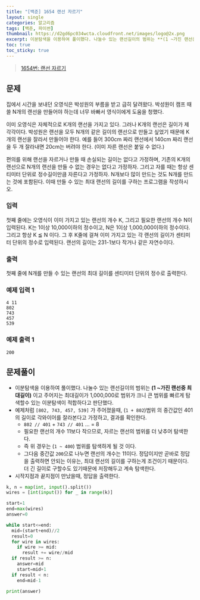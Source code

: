 ```yaml
---
title: "[백준] 1654 랜선 자르기"
layout: single
categories: 알고리즘
tags: [백준, 파이썬]
thumbnail: https://d2gd6pc034wcta.cloudfront.net/images/logo@2x.png
excerpt: 이분탐색을 이용하여 풀이했다. 나눌수 있는 랜선길이의 범위는 **(1 ~가진 랜선중 최대길이)** 이고 주어지는 최대길이가 1,000,000로 범위가 크니 큰 범위를 빠르게 탐색할수 있는 이분탐색이 적합하다고 판단했다.
toc: true
toc_sticky: true
---
```


> [1654번: 랜선 자르기](https://www.acmicpc.net/problem/1654)
>

## 문제

집에서 시간을 보내던 오영식은 박성원의 부름을 받고 급히 달려왔다. 박성원이 캠프 때 쓸 N개의 랜선을 만들어야 하는데 너무 바빠서 영식이에게 도움을 청했다.

이미 오영식은 자체적으로 K개의 랜선을 가지고 있다. 그러나 K개의 랜선은 길이가 제각각이다. 박성원은 랜선을 모두 N개의 같은 길이의 랜선으로 만들고 싶었기 때문에 K개의 랜선을 잘라서 만들어야 한다. 예를 들어 300cm 짜리 랜선에서 140cm 짜리 랜선을 두 개 잘라내면 20cm는 버려야 한다. (이미 자른 랜선은 붙일 수 없다.)

편의를 위해 랜선을 자르거나 만들 때 손실되는 길이는 없다고 가정하며, 기존의 K개의 랜선으로 N개의 랜선을 만들 수 없는 경우는 없다고 가정하자. 그리고 자를 때는 항상 센티미터 단위로 정수길이만큼 자른다고 가정하자. N개보다 많이 만드는 것도 N개를 만드는 것에 포함된다. 이때 만들 수 있는 최대 랜선의 길이를 구하는 프로그램을 작성하시오.

### 입력

첫째 줄에는 오영식이 이미 가지고 있는 랜선의 개수 K, 그리고 필요한 랜선의 개수 N이 입력된다. K는 1이상 10,000이하의 정수이고, N은 1이상 1,000,000이하의 정수이다. 그리고 항상 K ≦ N 이다. 그 후 K줄에 걸쳐 이미 가지고 있는 각 랜선의 길이가 센티미터 단위의 정수로 입력된다. 랜선의 길이는 231-1보다 작거나 같은 자연수이다.

### 출력

첫째 줄에 N개를 만들 수 있는 랜선의 최대 길이를 센티미터 단위의 정수로 출력한다.

### 예제 입력 1

```
4 11
802
743
457
539
```

### 예제 출력 1

```
200
```

## 문제풀이

- 이분탐색을 이용하여 풀이했다. 나눌수 있는 랜선길이의 범위는 **(1 ~가진 랜선중 최대길이)** 이고 주어지는 최대길이가 1,000,000로 범위가 크니 큰 범위를 빠르게 탐색할수 있는 이분탐색이 적합하다고 판단했다.
- 예제처럼 `[802, 743, 457, 539]` 가 주어졌을때, (`1 + 802`)범위 의 중간값인 401의 길이로 각와이어를 잘라본다고 가정하고, 결과를 확인한다.
    - `802 // 401` + `743 // 401` ... = 8
    - 필요한 랜선의 개수 11보다 작으므로, 자르는 랜선의 범위를 더 낮추어 탐색한다.
    - 즉 위 경우는 (`1 ~ 400`) 범위를 탐색하게 될 것 이다.
    - 그다음 중간값 `200`으로 나누면 랜선의 개수는 11이다. 정답이지만 곧바로 정답을 출력하면 안되는 이유는, 최대 랜선의 길이를 구하는게 조건이기 때문이다. 더 긴 길이로 구할수도 있기때문에 저장해두고 계속 탐색한다.
- 시작지점과 끝지점이 만났을때, 정답을 출력한다.

```python
k, n = map(int, input().split())
wires = [int(input()) for _ in range(k)]

start=1
end=max(wires)
answer=0

while start<=end:
  mid=(start+end)//2
  result=0
  for wire in wires:
    if wire >= mid:
      result += wire//mid
  if result >= n:
    answer=mid
    start=mid+1
  if result < n:
    end=mid-1

print(answer)
```